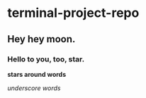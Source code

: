 # terminal-project-repo

## Hey hey moon.

### Hello to you, too, star.

**stars around words**

_underscore words_
